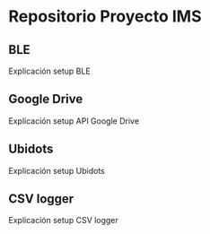 # Repositorio Proyecto IMS

## BLE

Explicación setup BLE

## Google Drive

Explicación setup API Google Drive

## Ubidots

Explicación setup Ubidots

## CSV logger

Explicación setup CSV logger

